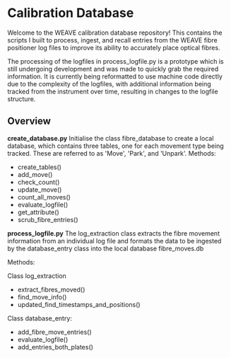 # Calibration Database

Welcome to the WEAVE calibration database repository!
This contains the scripts I built to process, ingest, and recall entries from the WEAVE fibre positioner log files to improve its ability to accurately place optical fibres.

The processing of the logfiles in process_logfile.py is a prototype which is still undergoing development and was made to quickly grab the required information. 
It is currently being reformatted to use machine code directly due to the complexity of the logfiles, with additional information being tracked from the instrument over time, resulting in changes to the logfile structure.

## Overview

**create_database.py**
Initialise the class fibre_database to create a local database, which contains three tables, one for each movement type being tracked. These are referred to as 'Move', 'Park', and 'Unpark'.
Methods:
- create_tables()
- add_move()
- check_count()
- update_move()
- count_all_moves()
- evaluate_logfile()
- get_attribute()
- scrub_fibre_entries()

**process_logfile.py**
The log_extraction class extracts the fibre movement information from an individual log file and formats the data to be ingested by the database_entry class into the local database fibre_moves.db

Methods:

Class log_extraction
- extract_fibres_moved()
- find_move_info()
- updated_find_timestamps_and_positions()

Class database_entry:
- add_fibre_move_entries()
- evaluate_logfile()
- add_entries_both_plates()

